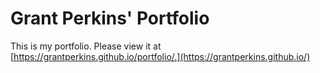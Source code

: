 # Grant Perkins' Portfolio

This is my portfolio. Please view it at [https://grantperkins.github.io/portfolio/.](https://grantperkins.github.io/)
